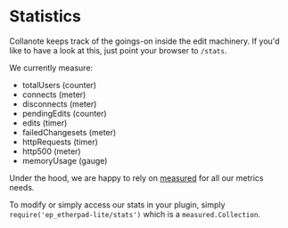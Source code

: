 # Statistics
Collanote keeps track of the goings-on inside the edit machinery. If you'd like to have a look at this, just point your browser to `/stats`.

We currently measure:

 - totalUsers (counter)
 - connects (meter)
 - disconnects (meter)
 - pendingEdits (counter)
 - edits (timer)
 - failedChangesets (meter)
 - httpRequests (timer)
 - http500 (meter)
 - memoryUsage (gauge)

Under the hood, we are happy to rely on [measured](https://github.com/felixge/node-measured) for all our metrics needs.

To modify or simply access our stats in your plugin, simply `require('ep_etherpad-lite/stats')` which is a `measured.Collection`.